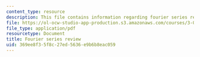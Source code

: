 ```yaml
---
content_type: resource
description: This file contains information regarding fourier series review.
file: https://ol-ocw-studio-app-production.s3.amazonaws.com/courses/3-024-electronic-optical-and-magnetic-properties-of-materials-spring-2013/369ee8f35f8c27ed5636e9b6b8eac059_MIT3_024S13_study2.pdf
file_type: application/pdf
resourcetype: Document
title: Fourier series review
uid: 369ee8f3-5f8c-27ed-5636-e9b6b8eac059
---
```

